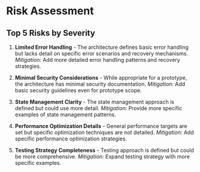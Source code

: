 # Risk Assessment

## Top 5 Risks by Severity

1. **Limited Error Handling** - The architecture defines basic error handling but lacks detail on specific error scenarios and recovery mechanisms.
   _Mitigation:_ Add more detailed error handling patterns and recovery strategies.

2. **Minimal Security Considerations** - While appropriate for a prototype, the architecture has minimal security documentation.
   _Mitigation:_ Add basic security guidelines even for prototype scope.

3. **State Management Clarity** - The state management approach is defined but could use more detail.
   _Mitigation:_ Provide more specific examples of state management patterns.

4. **Performance Optimization Details** - General performance targets are set but specific optimization techniques are not detailed.
   _Mitigation:_ Add specific performance optimization strategies.

5. **Testing Strategy Completeness** - Testing approach is defined but could be more comprehensive.
   _Mitigation:_ Expand testing strategy with more specific examples.
